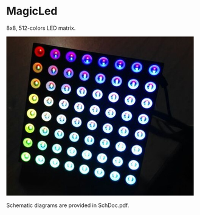 MagicLed
========

8x8, 512-colors LED matrix. 

![Photo](Photo.jpg)

Schematic diagrams are provided in SchDoc.pdf.
